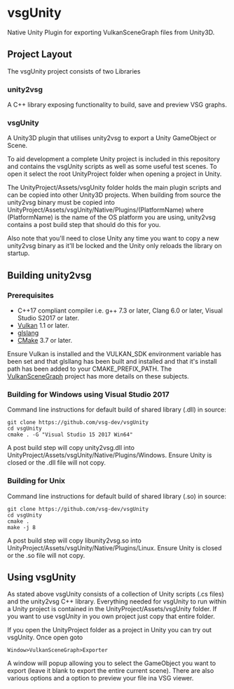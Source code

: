 # vsgUnity
Native Unity Plugin for exporting VulkanSceneGraph files from Unity3D.

## Project Layout
The vsgUnity project consists of two Libraries
### unity2vsg
A C++ library exposing functionality to build, save and preview VSG graphs.
### vsgUnity
A Unity3D plugin that utilises unity2vsg to export a Unity GameObject or Scene.

To aid development a complete Unity project is included in this repository and contains the
vsgUnity scripts as well as some useful test scenes. To open it select the root UnityProject
folder when opening a project in Unity.

The UnityProject/Assets/vsgUnity folder holds the main plugin scripts and can be copied into other Unity3D projects. When building from source the unity2vsg binary must be copied into UnityProject/Assets/vsgUnity/Native/Plugins/(PlatformName) where (PlatformName) is the name of the OS platform you are using, unity2vsg contains a post build step that should do this for you.

Also note that you'll need to close Unity any time you want to copy a new unity2vsg binary as it'll
be locked and the Unity only reloads the library on startup.

## Building unity2vsg
### Prerequisites
* C++17 compliant compiler i.e. g++ 7.3 or later, Clang 6.0 or later, Visual Studio S2017 or later.
* [Vulkan](https://vulkan.lunarg.com/) 1.1 or later.
* [glslang](https://github.com/KhronosGroup/glslang)
* [CMake](https://www.cmake.org) 3.7 or later.

Ensure Vulkan is installed and the VULKAN_SDK environment variable has been set and that glsllang has been built and installed and that it's install path has been added to your CMAKE_PREFIX_PATH. The [VulkanSceneGraph](https://github.com/vsg-dev/VulkanSceneGraph/blob/master/INSTALL.md#detailed-instructions-for-setting-up-your-environment-and-building-for-microsoft-windows) project has more details on these subjects.

### Building for Windows using Visual Studio 2017
Command line instructions for default build of shared library (.dll) in source:

    git clone https://github.com/vsg-dev/vsgUnity
    cd vsgUnity
    cmake . -G "Visual Studio 15 2017 Win64"

A post build step will copy unity2vsg.dll into UnityProject/Assets/vsgUnity/Native/Plugins/Windows.
Ensure Unity is closed or the .dll file will not copy.

### Building for Unix
Command line instructions for default build of shared library (.so) in source:

    git clone https://github.com/vsg-dev/vsgUnity
    cd vsgUnity
    cmake .
    make -j 8

A post build step will copy libunity2vsg.so into UnityProject/Assets/vsgUnity/Native/Plugins/Linux.
Ensure Unity is closed or the .so file will not copy.

## Using vsgUnity

As stated above vsgUnity consists of a collection of Unity scripts (.cs files) and the unity2vsg C++ library.
Everything needed for vsgUnity to run within a Unity project is contained in the UnityProject/Assets/vsgUnity
folder. If you want to use vsgUnity in you own project just copy that entire folder.

If you open the UnityProject folder as a project in Unity you can try out vsgUnity. Once open goto

    Window>VulkanSceneGraph>Exporter

A window will popup allowing you to select the GameObject you want to export (leave it blank to export
the entire current scene). There are also various options and a option to preview your file ina VSG
viewer.

